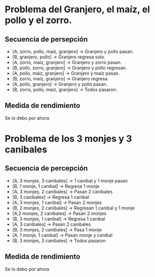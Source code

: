 # Problema del Granjero, el maíz, el pollo y el zorro.
## Secuencia de persepción

- [A, zorro, pollo, maíz, granjero] -> Granjero y pollo pasan.
- [B, granjero, pollo] -> Granjero regresa solo.
- [A, zorro, maíz, granjero] -> Granjero y zorro pasan.
- [B, pollo, zorro, granjero] -> Granjero y pollo regresan.
- [A, pollo, maíz, granjero] -> Granjero y maíz pasan.
- [B, zorro, maíz, granjero] -> Granjero regresa.
- [A, pollo, granjero] -> Granjero y pollo pasan.
- [B, zorro, pollo, maíz, granjero] -> Todos pasaron. 

## Medida de rendimiento
Se lo debo por ahora


# Problema de los 3 monjes y 3 canibales
## Secuencia de percepción
- [A, 3 monjes, 3 canibales] -> 1 canibal y 1 monje pasan
- [B, 1 monje, 1 canibal] -> Regresa 1 monje
- [A, 3 monjes, 2 canibales] -> Pasan 2 canibales
- [B, 3 canibales] -> Regresa 1 canibal
- [A, 3 monjes, 1 canibal] -> Pasan 2 monjes
- [B, 2 monjes, 2 canibales] -> Regresan 1 canibal y 1 monje
- [A,2 monjes, 2 canibales] -> Pasan 2 monjes
- [B, 3 monjes, 1 canibal] -> Regresa 1 canibal
- [A, 3 canibales] -> Pasan 2 canibales
- [B, 3 monjes, 2 canibales] -> Pasa 1 monje
- [A, 1 monje, 1 canibal] -> Pasan monje y canibal
- [B, 3 monjes, 3 canibales] -> Todos pasaron


## Medida de rendimiento
Se lo debo por ahora

